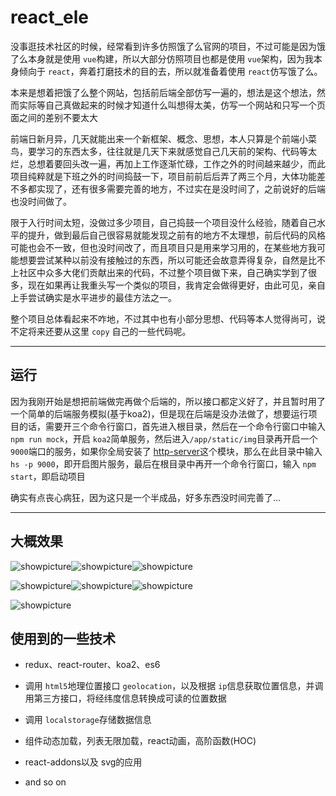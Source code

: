 # react_ele

没事逛技术社区的时候，经常看到许多仿照饿了么官网的项目，不过可能是因为饿了么本身就是使用 `vue`构建，所以大部分仿照项目也都是使用 `vue`架构，因为我本身倾向于 `react`，奔着打磨技术的目的去，所以就准备着使用 `react`仿写饿了么。

本来是想着把饿了么整个网站，包括前后端全部仿写一遍的，想法是这个想法，然而实际等自己真做起来的时候才知道什么叫想得太美，仿写一个网站和只写一个页面之间的差别不要太大

前端日新月异，几天就能出来一个新框架、概念、思想，本人只算是个前端小菜鸟，要学习的东西太多，往往就是几天下来就感觉自己几天前的架构、代码等太烂，总想着要回头改一遍，再加上工作逐渐忙碌，工作之外的时间越来越少，而此项目纯粹就是下班之外的时间捣鼓一下，项目前前后后弄了两三个月，大体功能差不多都实现了，还有很多需要完善的地方，不过实在是没时间了，之前说好的后端也没时间做了。

限于入行时间太短，没做过多少项目，自己捣鼓一个项目没什么经验，随着自己水平的提升，做到最后自己很容易就能发现之前有的地方不太理想，前后代码的风格可能也会不一致，但也没时间改了，而且项目只是用来学习用的，在某些地方我可能想要尝试某种以前没有接触过的东西，所以可能还会故意弄得复杂，自然是比不上社区中众多大佬们贡献出来的代码，不过整个项目做下来，自己确实学到了很多，现在如果再让我重头写一个类似的项目，我肯定会做得更好，由此可见，亲自上手尝试确实是水平进步的最佳方法之一。

整个项目总体看起来不咋地，不过其中也有小部分思想、代码等本人觉得尚可，说不定将来还要从这里 `copy` 自己的一些代码呢。


---

## 运行

因为我刚开始是想把前端做完再做个后端的，所以接口都定义好了，并且暂时用了一个简单的后端服务模拟(基于koa2)，但是现在后端是没办法做了，想要运行项目的话，需要开三个命令行窗口，首先进入根目录，然后在一个命令行窗口中输入 `npm run mock`，开启 `koa2`简单服务，然后进入`/app/static/img`目录再开启一个 `9000`端口的服务，如果你全局安装了 [http-server](https://github.com/indexzero/http-server)这个模块，那么在此目录中输入 `hs -p 9000`，即开启图片服务，最后在根目录中再开一个命令行窗口，输入 `npm start`，即启动项目

确实有点丧心病狂，因为这只是一个半成品，好多东西没时间完善了...

---
## 大概效果

![showpicture](https://github.com/accforgit/react_ele/blob/master/img/1.png)![showpicture](https://github.com/accforgit/react_ele/blob/master/img/2.png)![showpicture](https://github.com/accforgit/react_ele/blob/master/img/3.png)

![showpicture](https://github.com/accforgit/react_ele/blob/master/img/4.png)![showpicture](https://github.com/accforgit/react_ele/blob/master/img/5.png)![showpicture](https://github.com/accforgit/react_ele/blob/master/img/6.png)

![showpicture](https://github.com/accforgit/react_ele/blob/master/img/react_ele.gif)

## 使用到的一些技术

- redux、react-router、koa2、es6

- 调用 `html5`地理位置接口 `geolocation`，以及根据 `ip`信息获取位置信息，并调用第三方接口，将经纬度信息转换成可读的位置数据

- 调用 `localstorage`存储数据信息

- 组件动态加载，列表无限加载，react动画，高阶函数(HOC)

- react-addons以及 svg的应用
- and so on



